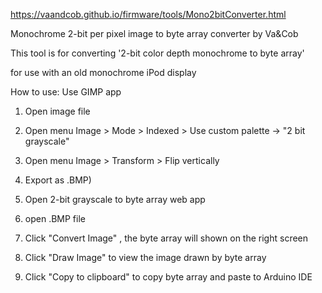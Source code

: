 https://vaandcob.github.io/firmware/tools/Mono2bitConverter.html

Monochrome 2-bit per pixel image to byte array converter by Va&Cob

This tool is for converting '2-bit color depth monochrome to byte array'

for use with an old monochrome iPod display

How to use: 
Use GIMP app 
1. Open image file
2. Open menu Image > Mode > Indexed > Use custom palette -> "2 bit grayscale"
3. Open menu Image > Transform > Flip vertically
4. Export as .BMP)

5. Open 2-bit grayscale to byte array web app
6. open .BMP file
7. Click "Convert Image" , the byte array will shown on the right screen
8. Click "Draw Image" to view the image drawn by byte array
9. Click "Copy to clipboard" to copy byte array and paste to Arduino IDE


